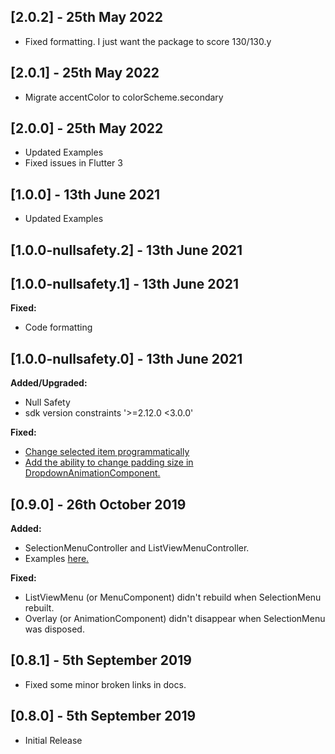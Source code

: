 ## [2.0.2] - 25th May 2022

* Fixed formatting. I just want the package to score 130/130.y

## [2.0.1] - 25th May 2022

* Migrate accentColor to colorScheme.secondary

## [2.0.0] - 25th May 2022

* Updated Examples
* Fixed issues in Flutter 3

## [1.0.0] - 13th June 2021

* Updated Examples

## [1.0.0-nullsafety.2] - 13th June 2021
## [1.0.0-nullsafety.1] - 13th June 2021

**Fixed:**

* Code formatting

## [1.0.0-nullsafety.0] - 13th June 2021

**Added/Upgraded:**

* Null Safety
* sdk version constraints '>=2.12.0 <3.0.0'

**Fixed:**

* [Change selected item programmatically](https://github.com/HussainTaj-W/flutter-package-selection_menu/issues/4)
* [Add the ability to change padding size in DropdownAnimationComponent.](https://github.com/HussainTaj-W/flutter-package-selection_menu/issues/5)


## [0.9.0] - 26th October 2019

**Added:** 

* SelectionMenuController and ListViewMenuController.
* Examples [here.](https://github.com/HussainTaj-W/flutter-package-selection_menu-example/tree/master/lib/1_basic_08_SelectionMenuController%20Updating%20List%20Dynamically)

**Fixed:**

*  ListViewMenu (or MenuComponent) didn't rebuild when SelectionMenu
   rebuilt.
*  Overlay (or AnimationComponent) didn't disappear when SelectionMenu
   was disposed.


## [0.8.1] - 5th September 2019

* Fixed some minor broken links in docs.

## [0.8.0] - 5th September 2019

* Initial Release
